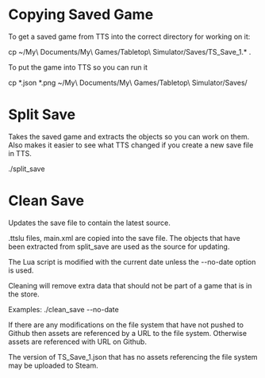 
Copying Saved Game
==================

To get a saved game from TTS into the correct directory for working on it:

cp ~/My\ Documents/My\ Games/Tabletop\ Simulator/Saves/TS_Save_1.* .

To put the game into TTS so you can run it

cp *.json  *.png ~/My\ Documents/My\ Games/Tabletop\ Simulator/Saves/

Split Save
==========

Takes the saved game and extracts the objects so you can work on them.
Also makes it easier to see what TTS changed if you create a new save
file in TTS.

./split_save

Clean Save
==========

Updates the save file to contain the latest source.

.ttslu files, main.xml are copied into the save file.
The objects that have been extracted from split_save are used as the source for updating.

The Lua script is modified with the current date unless the --no-date option is used.

Cleaning will remove extra data that should not be part 
of a game that is in the store.

Examples:
  ./clean_save --no-date

If there are any modifications on the file system that have not pushed to Github then
assets are referenced by a URL to the file system.  Otherwise assets are referenced
with URL on Github.

The version of TS_Save_1.json that has no assets referencing the file system may be 
uploaded to Steam.




